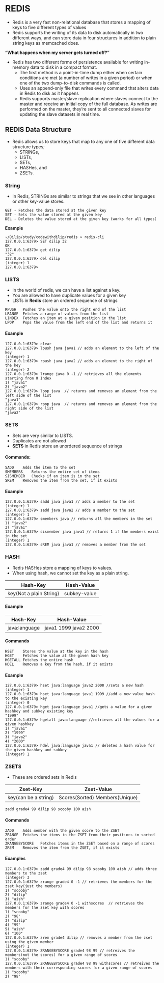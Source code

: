 # REDIS

- Redis is a very fast non-relational database that stores a mapping of keys to five different types of values
- Redis supports the writing of its data to disk automatically in two different ways, and can store data in four structures in addition to plain string keys as memcached does.

**“What happens when my server gets turned off?”**  

- Redis has two different forms of persistence available for writing in-memory data to disk in a compact format.
  - The first method is a point-in-time dump either when certain conditions are met (a number of writes in a given period) or when one of the two dump-to-disk commands is called.
  - Uses an append-only file that writes every command that alters data in Redis to disk as it happens
  - Redis supports master/slave replication where slaves connect to the master and receive an initial copy of the full database. As writes are performed on the master, they’re sent to all connected slaves for updating the slave datasets in real time.

## REDIS Data Structure

- Redis allows us to store keys that map to any one of five different data structure types;
  - STRINGs,
  - LISTs,
  - SETs,
  - HASHes, and
  - ZSETs.

### String

- In Redis, STRINGs are similar to strings that we see in other languages or other key-value stores.

```
GET - Fetches the data stored at the given key
SET - Sets the value stored at the given key
DEL - Deletes the value stored at the given key (works for all types)
```

  **Example**  

```
~/Dilip/study/codewithdilip/redis » redis-cli
127.0.0.1:6379> SET dilip 32
OK
127.0.0.1:6379> get dilip
"32"
127.0.0.1:6379> del dilip
(integer) 1
127.0.0.1:6379>
```

### LISTS

- In the world of redis, we can have a list against a key.
- You are allowed to have duplicate values for a given key
- LISTs in **Redis** store an ordered sequence of strings

```
RPUSH	Pushes the value onto the right end of the list
LRANGE	Fetches a range of values from the list
LINDEX	Fetches an item at a given position in the list
LPOP	Pops the value from the left end of the list and returns it
```

#### Example

```
127.0.0.1:6379> clear
127.0.0.1:6379> lpush java java1 // adds an element to the left of the key
(integer) 1
127.0.0.1:6379> rpush java java2 // adds an element to the right of the key
(integer) 2
127.0.0.1:6379> lrange java 0 -1 // retrieves all the elements starting from 0 Index
1) "java1"
2) "java2"
127.0.0.1:6379> lpop java  // returns and removes an element from the left side of the list
"java1"
127.0.0.1:6379> rpop java  // returns and removes an element from the right side of the list
"java2"
```

### SETS

- Sets are very similar to LISTS.
- Duplicates are not allowed
- **SETS** in Redis store an unordered sequence of strings

#### Commands:

```
SADD	Adds the item to the set
SMEMBERS	Returns the entire set of items
SISMEMBER	Checks if an item is in the set
SREM	Removes the item from the set, if it exists
```

#### Example

```
127.0.0.1:6379> sadd java java1 // adds a member to the set
(integer) 1
127.0.0.1:6379> sadd java java2 // adds a member to the set
(integer) 1
127.0.0.1:6379> smembers java // returns all the members in the set
1) "java2"
2) "java1"
127.0.0.1:6379> sismember java java1 // returns 1 if the members exist in the set
(integer) 1
127.0.0.1:6379> sREM java java1 // removes a member from the set
```

### HASH

- Redis HASHes store a mapping of keys to values.
- When using hash, we cannot set the key as a plain string.

| Hash-Key  | Hash-Value |
| ------------- | ------------- |
| key(Not a plain String)  | subkey-value|      

#### Example

| Hash-Key  | Hash-Value |
| ------------- | ------------- |
| java:language  | java1 1999 java2 2000|      


#### Commands

```
HSET	Stores the value at the key in the hash
HGET	Fetches the value at the given hash key
HGETALL	Fetches the entire hash
HDEL	Removes a key from the hash, if it exists
```

#### Example

```
127.0.0.1:6379> hset java:language java2 2000 //sets a new hash
(integer) 1
127.0.0.1:6379> hset java:language java1 1999 //add a new value hash to the existing key
(integer) 0
127.0.0.1:6379> hget java:language java1 //gets a value for a given hashkey and subkey existing key
"1999"
127.0.0.1:6379> hgetall java:language //retrieves all the values for a given hashkey
1) "java1"
2) "1999"
3) "java2"
4) "2000"
127.0.0.1:6379> hdel java:language java1 // deletes a hash value for the given hashkey and subkey
(integer) 1
```

### ZSETS

- These are ordered sets in Redis

| Zset-Key  | Zset-Value |
| ------------- | ------------- |
|  key(can be a string) | Scores(Sorted) Members(Unique) |   


```
zadd grade4 99 dilip 98 scooby 100 aish
```

#### Commands

```
ZADD	Adds member with the given score to the ZSET
ZRANGE	Fetches the items in the ZSET from their positions in sorted order
ZRANGEBYSCORE	Fetches items in the ZSET based on a range of scores
ZREM	Removes the item from the ZSET, if it exists
```

#### Examples

```
127.0.0.1:6379> zadd grade4 99 dilip 98 scooby 100 aish // adds three members to the zset
(integer) 3
127.0.0.1:6379> zrange grade4 0 -1 // retrieves the members for the zset key(just the members)
1) "scooby"
2) "dilip"
3) "aish"
127.0.0.1:6379> zrange grade4 0 -1 withscores  // retrieves the members for the zset key with scores
1) "scooby"
2) "98"
3) "dilip"
4) "99"
5) "aish"
6) "100"
127.0.0.1:6379> zrem grade4 dilip // removes a member from the zset using the given member
(integer) 1
127.0.0.1:6379> ZRANGEBYSCORE grade4 98 99 // retreives the members(not the scores) for a given range of scores
1) "scooby"
127.0.0.1:6379> ZRANGEBYSCORE grade4 98 99 withscores // retreives the members with their corresponding scores for a given range of scores
1) "scooby"
2) "98"

```

